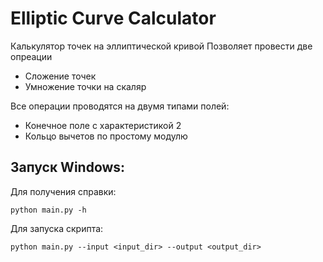 # Elliptic Curve Calculator

Калькулятор точек на эллиптической кривой
Позволяет провести две опреации
- Сложение точек
- Умножение точки на скаляр

Все операции проводятся на двумя типами полей:
- Конечное поле с характеристикой 2
- Кольцо вычетов по простому модулю

## Запуск Windows: 
Для получения справки:
```
python main.py -h
```

Для запуска скрипта:
```
python main.py --input <input_dir> --output <output_dir>
```